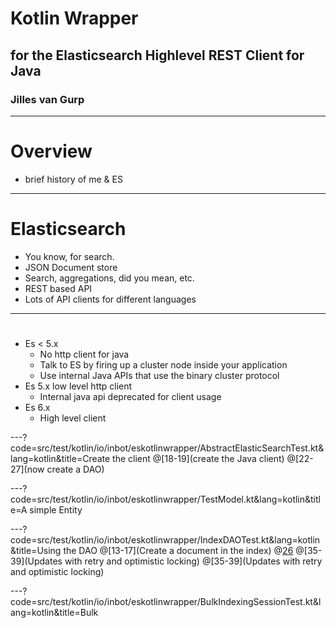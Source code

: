 # Kotlin Wrapper
## for the Elasticsearch Highlevel REST Client for Java
### Jilles van Gurp

---
# Overview

- brief history of me & ES

---
# Elasticsearch

- You know, for search.
- JSON Document store
- Search, aggregations, did you mean, etc.
- REST based API
- Lots of API clients for different languages

---
#
- Es < 5.x
  - No http client for java
  - Talk to ES by firing up a cluster node inside your application
  - Use internal Java APIs that use the binary cluster protocol
- Es 5.x low level http client
  - Internal java api deprecated for client usage
- Es 6.x
  - High level client

---?code=src/test/kotlin/io/inbot/eskotlinwrapper/AbstractElasticSearchTest.kt&lang=kotlin&title=Create the client
@[18-19](create the Java client)
@[22-27](now create a DAO)

---?code=src/test/kotlin/io/inbot/eskotlinwrapper/TestModel.kt&lang=kotlin&title=A simple Entity

---?code=src/test/kotlin/io/inbot/eskotlinwrapper/IndexDAOTest.kt&lang=kotlin&title=Using the DAO
@[13-17](Create a document in the index)
@[26](Updates)
@[35-39](Updates with retry and optimistic locking)
@[35-39](Updates with retry and optimistic locking)

---?code=src/test/kotlin/io/inbot/eskotlinwrapper/BulkIndexingSessionTest.kt&lang=kotlin&title=Bulk
